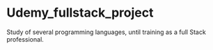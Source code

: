 # Udemy_fullstack_project
 Study of several programming languages, until training as a full Stack professional.
